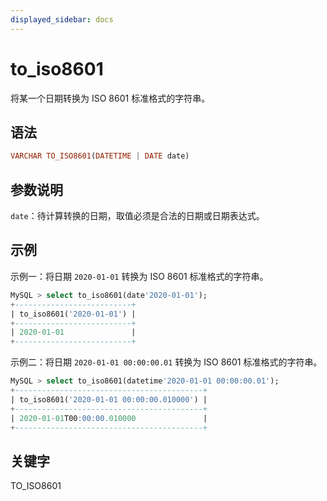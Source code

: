 ```yaml
---
displayed_sidebar: docs
---
```


# to_iso8601



将某一个日期转换为 ISO 8601 标准格式的字符串。

## 语法

```Haskell
VARCHAR TO_ISO8601(DATETIME | DATE date)
```

## 参数说明

`date`：待计算转换的日期，取值必须是合法的日期或日期表达式。

## 示例

示例一：将日期 `2020-01-01` 转换为 ISO 8601 标准格式的字符串。

```SQL
MySQL > select to_iso8601(date'2020-01-01');
+--------------------------+
| to_iso8601('2020-01-01') |
+--------------------------+
| 2020-01-01               |
+--------------------------+
```

示例二：将日期 `2020-01-01 00:00:00.01` 转换为 ISO 8601 标准格式的字符串。

```SQL
MySQL > select to_iso8601(datetime'2020-01-01 00:00:00.01');
+------------------------------------------+
| to_iso8601('2020-01-01 00:00:00.010000') |
+------------------------------------------+
| 2020-01-01T00:00:00.010000               |
+------------------------------------------+
```

## 关键字

TO_ISO8601